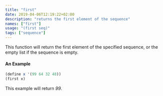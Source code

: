 ```yaml
---
title: "first"
date: 2019-04-06T12:19:22+02:00
description: "returns the first element of the sequence"
names: ["first"]
usage: "(first seq)"
tags: ["sequence"]
---
```

This function will return the first element of the specified sequence, or the empty list if the sequence is empty.

#### An Example

~~~scheme
(define x '(99 64 32 48))
(first x)
~~~

 This example will return _99_.
